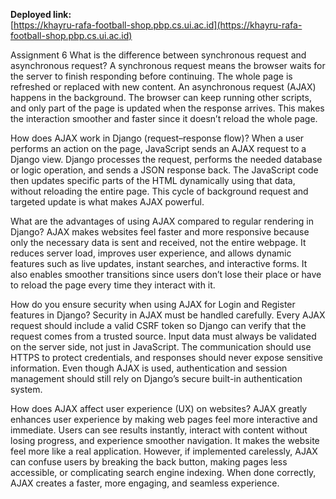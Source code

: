 **Deployed link:**  
[https://khayru-rafa-football-shop.pbp.cs.ui.ac.id](https://khayru-rafa-football-shop.pbp.cs.ui.ac.id)

Assignment 6
What is the difference between synchronous request and asynchronous request?
A synchronous request means the browser waits for the server to finish responding before continuing. The whole page is refreshed or replaced with new content.
An asynchronous request (AJAX) happens in the background. The browser can keep running other scripts, and only part of the page is updated when the response arrives. This makes the interaction smoother and faster since it doesn’t reload the whole page.

How does AJAX work in Django (request–response flow)?
When a user performs an action on the page, JavaScript sends an AJAX request to a Django view. Django processes the request, performs the needed database or logic operation, and sends a JSON response back. The JavaScript code then updates specific parts of the HTML dynamically using that data, without reloading the entire page. This cycle of background request and targeted update is what makes AJAX powerful.

What are the advantages of using AJAX compared to regular rendering in Django?
AJAX makes websites feel faster and more responsive because only the necessary data is sent and received, not the entire webpage. It reduces server load, improves user experience, and allows dynamic features such as live updates, instant searches, and interactive forms. It also enables smoother transitions since users don’t lose their place or have to reload the page every time they interact with it.

How do you ensure security when using AJAX for Login and Register features in Django?
Security in AJAX must be handled carefully. Every AJAX request should include a valid CSRF token so Django can verify that the request comes from a trusted source. Input data must always be validated on the server side, not just in JavaScript. The communication should use HTTPS to protect credentials, and responses should never expose sensitive information. Even though AJAX is used, authentication and session management should still rely on Django’s secure built-in authentication system.

How does AJAX affect user experience (UX) on websites?
AJAX greatly enhances user experience by making web pages feel more interactive and immediate. Users can see results instantly, interact with content without losing progress, and experience smoother navigation. It makes the website feel more like a real application. However, if implemented carelessly, AJAX can confuse users by breaking the back button, making pages less accessible, or complicating search engine indexing. When done correctly, AJAX creates a faster, more engaging, and seamless experience.
